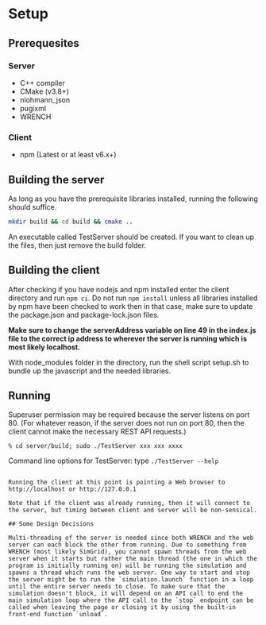 # Setup
## Prerequesites
### Server
* C++ compiler
* CMake (v3.8+)
* nlohmann_json
* pugixml
* WRENCH
### Client
* npm (Latest or at least v6.x+)

## Building the server
As long as you have the prerequisite libraries installed, running the following should suffice.
```bash
mkdir build && cd build && cmake ..
```
An executable called TestServer should be created.
If you want to clean up the files, then just remove the build folder.

## Building the client
After checking if you have nodejs and npm installed enter the client directory and run `npm ci`. Do not run `npm install` unless all libraries installed by npm have been checked to work then in that case, make sure to update the package.json and package-lock.json files.  
  
**Make sure to change the serverAddress variable on line 49 in the index.js file to the correct ip address to wherever the server is running which is most likely localhost.**
  
With node_modules folder in the directory, run the shell script setup.sh to bundle up the javascript and the needed libraries.

## Running

Superuser permission may be required because the server listens on port 80. (For whatever reason, if the server does not run on port 80, then the client cannot make the necessary REST API requests.)


```
% cd server/build; sudo ./TestServer xxx xxx xxxx
```
Command line options for TestServer: type `./TestServer --help`
```

Running the client at this point is pointing a Web browser to http://localhost or http://127.0.0.1

Note that if the client was already running, then it will connect to the server, but timing between client and server will be non-sensical. 

## Some Design Decisions

Multi-threading of the server is needed since both WRENCH and the web server can each block the other from running. Due to something from WRENCH (most likely SimGrid), you cannot spawn threads from the web server when it starts but rather the main thread (the one in which the program is initially running on) will be running the simulation and spawns a thread which runs the web server. One way to start and stop the server might be to run the `simulation.launch` function in a loop until the entire server needs to close. To make sure that the simulation doesn't block, it will depend on an API call to end the main simulation loop where the API call to the `stop` endpoint can be called when leaving the page or closing it by using the built-in front-end function `unload`.
